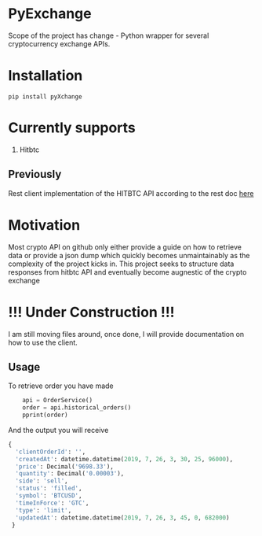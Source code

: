 # PyExchange
Scope of the project has change - Python wrapper for several cryptocurrency exchange APIs.

# Installation
```
pip install pyXchange
```

# Currently supports
1. Hitbtc

## Previously
Rest client implementation of the HITBTC API according to the rest doc <a href="https://api.hitbtc.com/">here</a>

# Motivation
Most crypto API on github only either provide a guide on how to retrieve data or provide a json dump which quickly becomes unmaintainably as the complexity of the project kicks in. This project seeks to structure data responses from hitbtc API and eventually become augnestic of the crypto exchange  

# !!! Under Construction !!!
I am still moving files around, once done, I will provide documentation on how to use the client. 

##  Usage
To retrieve order you have made

```python
    api = OrderService()
    order = api.historical_orders()
    pprint(order)
```

And the output you will receive
```python
{
  'clientOrderId': '',
  'createdAt': datetime.datetime(2019, 7, 26, 3, 30, 25, 96000),
  'price': Decimal('9698.33'),
  'quantity': Decimal('0.00003'),
  'side': 'sell',
  'status': 'filled',
  'symbol': 'BTCUSD',
  'timeInForce': 'GTC',
  'type': 'limit',
  'updatedAt': datetime.datetime(2019, 7, 26, 3, 45, 0, 682000)
 }
```

